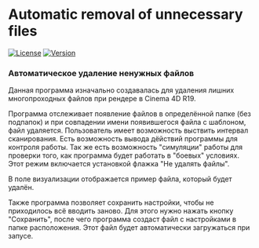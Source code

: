 # Automatic removal of unnecessary files
[![License](https://img.shields.io/badge/LICENSE-LGPL%20v3.0-green?style=flat-square&logo=Windows)](/LICENSE)  [![Version](https://img.shields.io/badge/VERSION-RELEASE%20--%201.1-green?style=flat-square)](https://github.com/averov90/AutoDeleteNeedlessFiles/releases/tag/1.1)
### Автоматическое удаление ненужных файлов
Данная программа изначально создавалась для удаления лишних многопроходных файлов при рендере в Cinema 4D R19. 

Программа отслеживает появление файлов в определённой папке (без подпапок) и при совпадении имени появившегося файла с шаблоном, файл удаляется. Пользователь имеет возможность выствить интервал сканирования. Есть возможность вывода дёйствий программы для контроля работы. Так же есть возможность "симуляции" работы для проверки того, как программа будет работать в "боевых" условиях. Этот режим включается установкой флажка "Не удалять файлы".

В поле визуализации отображается пример файла, который будет удалён.

Также программа позволяет сохранить настройки, чтобы не приходилось всё вводить заново. Для этого нужно нажать кнопку "Сохранить", после чего программа создаст файл с настройками в папке расположения. Этот файл будет автоматически загружаться при запусе.
